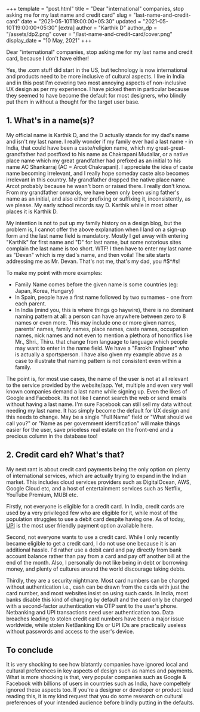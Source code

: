 +++
template = "post.html"
title = "Dear \"international\" companies, stop asking me for my last name and credit card"
slug = "last-name-and-credit-card"
date = "2021-05-10T19:00:00+05:30"
updated = "2021-05-10T19:00:00+05:30"
[extra]
author = "Karthik D"
author_dp = "/assets/dp2.png"
cover = "/last-name-and-credit-card/cover.png"
display_date = "10 May, 2021"
+++

Dear "international" companies, stop asking me for my last name and credit card, because I don't have either!

Yes, the .com stuff did start in the US, but technology is now international and products need to be more inclusive of cultural aspects. I live in India and in this post I'm covering two most annoying aspects of non-inclusive UX design as per my experience. I have picked them in particular because they seemed to have become the default for most designers, who blindly put them in without a thought for the target user base.

## 1. What's in a name(s)?

My official name is Karthik D, and the D actually stands for my dad's name and isn't my last name. I really wonder if my family ever had a last name - in India, that could have been a caste/religion name, which my great-great-grandfather had postfixed to his name as Chakrapani Mudaliar, or a native place name which my great grandfather had prefixed as an initial to his name AC Shankarraj (AC = Arcot Chakrapani). I appreciate the idea of caste name becoming irrelevant, and I really hope someday caste also becomes irrelevant in this country. My grandfather dropped the native place name Arcot probably because he wasn't born or raised there. I really don't know. From my grandfather onwards, we have been only been using father's name as an initial, and also either prefixing or suffixing it, inconsistently, as we please. My early school records say D. Karthik while in most other places it is Karthik D. 

My intention is not to put up my family history on a design blog, but the problem is, I cannot offer the above explanation when I land on a sign-up form and the last name field is mandatory. Mostly I get away with entering "Karthik" for first name and "D" for last name, but some notorious sites complain the last name is too short. WTF! I then have to enter my last name as "Devan" which is my dad's name, and then voila! The site starts addressing me as Mr. Devan. That's not me, that's my dad, you #$^#s! 

To make my point with more examples: 
- Family Name comes before the given name is some countries (eg: Japan, Korea, Hungary)
- In Spain, people have a first name followed by two surnames - one from each parent.
- In India (mind you, this is where things go haywire), there is no dominant naming pattern at all: a person can have anywhere between zero to 8 names or even more. This may include one or more given names, parents' names, family names, place names, caste names, occupation names, nick names and not even to mention a plethora of honorifics like Mr., Shri., Thiru. that change from language to language which people may want to enter in the name field. We have a "Farokh Engineer" who is actually a sportsperson. I have also given my example above as a case to illustrate that naming pattern is not consistent even within a family.

The point is, for most use cases, the name of the user is not at all relevant to the service provided by the website/app. Yet, multiple and even very well known companies demand a last name while signing up. Even the likes of Google and Facebook. Its not like I cannot search the web or send emails without having a last name. I'm sure Facebook can still sell my data without needing my last name. It has simply become the default for UX design and this needs to change. May be a single "Full Name" field or "What should we call you?" or "Name as per government identification" will make things easier for the user, save priceless real estate on the front-end and a precious column in the database too!

## 2. Credit card eh? What's that?

My next rant is about credit card payments being the only option on plenty of international services, which are actually trying to expand in the Indian market. This includes cloud services providers such as DigitalOcean, AWS, Google Cloud etc, and a host of entertainment services such as Netflix, YouTube Premium, MUBI etc.

Firstly, not everyone is eligible for a credit card. In India, credit cards are used by a very privileged few who are eligible for it, while most of the population struggles to use a debit card despite having one. As of today, [UPI](https://www.npci.org.in/what-we-do/upi/product-overview) is the most user friendly payment option available here. 

Second, not everyone wants to use a credit card. While I only recently became eligible to get a credit card, I do not use one because it is an additional hassle. I'd rather use a debit card and pay directly from bank account balance rather than pay from a card and pay off another bill at the end of the month. Also, I personally do not like being in debt or borrowing money, and plenty of cultures around the world discourage taking debts.

Thirdly, they are a security nightmare. Most card numbers can be charged without authentication i.e., cash can be drawn from the cards with just the card number, and most websites insist on using such cards. In India, most banks disable this kind of charging by default and the card only be charged with a second-factor authentication via OTP sent to the user's phone. Netbanking and UPI transactions need user authentication too. Data breaches leading to stolen credit card numbers have been a major issue worldwide, while stolen NetBanking IDs or UPI IDs are practically useless without passwords and access to the user's device.

## To conclude
It is very shocking to see how blatantly companies have ignored local and cultural preferences in key aspects of design such as names and payments. What is more shocking is that, very popular companies such as Google & Facebook with billions of users in countries such as India, have compeltely ignored these aspects too. If you're a designer or developer or product lead reading this, it is my kind request that you do some research on cultural preferences of your intended audience before blindly putting in the defaults.


